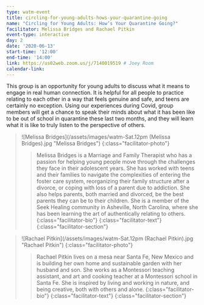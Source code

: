 ```yaml
---
type: watm-event
title: circling-for-young-adults-hows-your-quarantine-going
name: "Circling for Young Adults: How’s Your Quarantine Going?"
facilitator: Melissa Bridges and Rachael Pitkin
event-type: interactive
day: 2
date: '2020-06-13'
start-time: '12:00'
end-time: '14:00'
link: https://us02web.zoom.us/j/7140019519 # Joey Room
calendar-link:
---
```


This group is an opportunity for young adults to discuss what it means to engage in real human connection. It is helpful for all people to practice relating to each other in a way that feels genuine and safe, and teens are certainly no exception. Using our experiences during Covid, group members will get a chance to speak their minds about what it has been like to be out of school in quarantine these last two months, and they will learn what it is like to truly listen to the perspective of others.

> ![Melissa Bridges](/assets/images/watm-Sat.12pm (Melissa Bridges).jpg "Melissa Bridges")
> {:class="facilitator-photo"}
>
> > Melissa Bridges is a Marriage and Family Therapist who has a passion for helping young people move through the challenges they face in their adolescent years. She has worked with teens and their families to navigate the complexities of entering the foster care system, reorganizing their family structure after a divorce, or coping with loss of a parent due to addiction. She also helps parents, both married and divorced, be the best parents they can be to their children. She is a member of the Seek Healing community in Asheville, North Carolina, where she has been learning the art of authentically relating to others.
> > {:class="facilitator-bio"}
> {:class="facilitator-text"}
{:class="facilitator-section"}

> ![Rachael Pitkin](/assets/images/watm-Sat.12pm (Rachael Pitkin).jpg "Rachael Pitkin")
> {:class="facilitator-photo"}
>
> > Rachael Pitkin lives on a mesa near Santa Fe, New Mexico and is building her own home and sustainable garden with her husband and son.  She works as a Montessori teaching assistant, and art and cooking teacher at a Montessori school in Santa Fe.  She is inspired by living and working in nature, and being creative, both with others and alone.
> > {:class="facilitator-bio"}
> {:class="facilitator-text"}
{:class="facilitator-section"}
